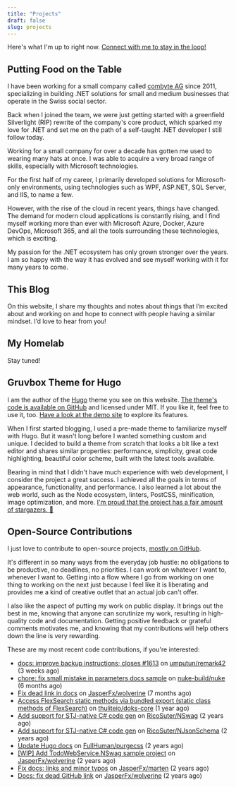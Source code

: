 ```yaml
---
title: "Projects"
draft: false
slug: projects
---
```


Here's what I'm up to right now.
[Connect with me to stay in the loop!](/about#get-in-touch)

## Putting Food on the Table

I have been working for a small company called [combyte AG](https://combyte.ch)
since 2011, specializing in building .NET solutions for small and medium
businesses that operate in the Swiss social sector.

Back when I joined the team, we were just getting started with a greenfield
Silverlight (RIP) rewrite of the company's core product, which sparked my love
for .NET and set me on the path of a self-taught .NET developer I still follow
today.

Working for a small company for over a decade has gotten me used to wearing many
hats at once. I was able to acquire a very broad range of skills, especially
with Microsoft technologies.

For the first half of my career, I primarily developed solutions for
Microsoft-only environments, using technologies such as WPF, ASP.NET, SQL
Server, and IIS, to name a few.

However, with the rise of the cloud in recent years, things have changed. The
demand for modern cloud applications is constantly rising, and I find myself
working more than ever with Microsoft Azure, Docker, Azure DevOps, Microsoft
365, and all the tools surrounding these technologies, which is exciting.

My passion for the .NET ecosystem has only grown stronger over the years. I am
so happy with the way it has evolved and see myself working with it for many
years to come.

## This Blog

On this website, I share my thoughts and notes about things that I’m excited
about and working on and hope to connect with people having a similar mindset.
I’d love to hear from you!

## My Homelab

Stay tuned!

## Gruvbox Theme for Hugo

I am the author of the [Hugo](https://gohugo.io) theme you see on this website.
[The theme's code is available on GitHub](https://github.com/schnerring/hugo-theme-gruvbox)
and licensed under MIT. If you like it, feel free to use it, too.
[Have a look at the demo site](https://hugo-theme-gruvbox.schnerring.net) to
explore its features.

When I first started blogging, I used a pre-made theme to familiarize myself
with Hugo. But it wasn't long before I wanted something custom and unique. I
decided to build a theme from scratch that looks a bit like a text editor and
shares similar properties: performance, simplicity, great code highlighting,
beautiful color scheme, built with the latest tools available.

Bearing in mind that I didn't have much experience with web development, I
consider the project a great success. I achieved all the goals in terms of
appearance, functionality, and performance. I also learned a lot about the web
world, such as the Node ecosystem, linters, PostCSS, minification, image
optimization, and more.
[I'm proud that the project has a fair amount of stargazers. 🤩](https://github.com/schnerring/hugo-theme-gruvbox/stargazers)

## Open-Source Contributions

I just love to contribute to open-source projects,
[mostly on GitHub](https://github.com/schnerring/).

It's different in so many ways from the everyday job hustle: no obligations to
be productive, no deadlines, no priorities. I can work on whatever I want to,
whenever I want to. Getting into a flow where I go from working on one thing to
working on the next just because I feel like it is liberating and provides me a
kind of creative outlet that an actual job can't offer.

I also like the aspect of putting my work on public display. It brings out the
best in me, knowing that anyone can scrutinize my work, resulting in
high-quality code and documentation. Getting positive feedback or grateful
comments motivates me, and knowing that my contributions will help others down
the line is very rewarding.

These are my most recent code contributions, if you're interested:





- [docs: improve backup instructions; closes #1613](https://github.com/umputun/remark42/pull/1947) on [umputun/remark42](https://github.com/umputun/remark42) (3 weeks ago)
- [chore: fix small mistake in parameters docs sample](https://github.com/nuke-build/nuke/pull/1528) on [nuke-build/nuke](https://github.com/nuke-build/nuke) (6 months ago)
- [Fix dead link in docs](https://github.com/JasperFx/wolverine/pull/1274) on [JasperFx/wolverine](https://github.com/JasperFx/wolverine) (7 months ago)
- [Access FlexSearch static methods via bundled export (static class methods of FlexSearch)](https://github.com/thuliteio/doks-core/pull/105) on [thuliteio/doks-core](https://github.com/thuliteio/doks-core) (1 year ago)
- [Add support for STJ-native C# code gen](https://github.com/RicoSuter/NSwag/pull/4782) on [RicoSuter/NSwag](https://github.com/RicoSuter/NSwag) (2 years ago)
- [Add support for STJ-native C# code gen](https://github.com/RicoSuter/NJsonSchema/pull/1675) on [RicoSuter/NJsonSchema](https://github.com/RicoSuter/NJsonSchema) (2 years ago)
- [Update Hugo docs](https://github.com/FullHuman/purgecss/pull/1216) on [FullHuman/purgecss](https://github.com/FullHuman/purgecss) (2 years ago)
- [[WIP] Add TodoWebService.NSwag sample project](https://github.com/JasperFx/wolverine/pull/684) on [JasperFx/wolverine](https://github.com/JasperFx/wolverine) (2 years ago)
- [Fix docs: links and minor typos](https://github.com/JasperFx/marten/pull/2869) on [JasperFx/marten](https://github.com/JasperFx/marten) (2 years ago)
- [Docs: fix dead GitHub link](https://github.com/JasperFx/wolverine/pull/530) on [JasperFx/wolverine](https://github.com/JasperFx/wolverine) (2 years ago)




